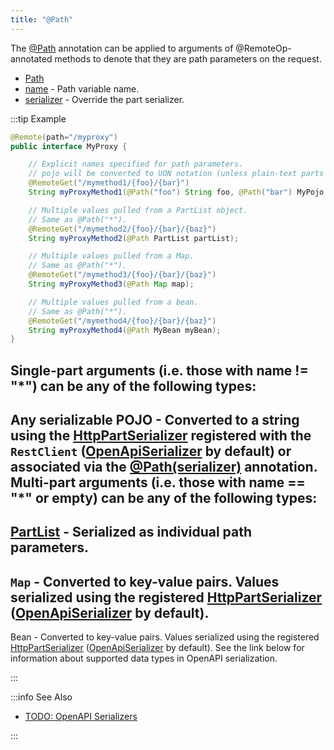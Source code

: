 ```yaml
---
title: "@Path"
---
```


The [@Path](../apidocs/org/apache/juneau/http/annotation/Path.html) annotation can be applied to arguments of @RemoteOp-annotated methods to denote that they are path parameters on the request.
- [Path](../apidocs/org/apache/juneau/http/annotation/Path.html)
- [name](../apidocs/org/apache/juneau/http/annotation/Path.html#name()) - Path variable name.
- [serializer](../apidocs/org/apache/juneau/http/annotation/Path.html#serializer()) - Override the part serializer.

:::tip Example


```java
@Remote(path="/myproxy")
public interface MyProxy {

    // Explicit names specified for path parameters.
    // pojo will be converted to UON notation (unless plain-text parts enabled).
    @RemoteGet("/mymethod1/{foo}/{bar}")
    String myProxyMethod1(@Path("foo") String foo, @Path("bar") MyPojo pojo);

    // Multiple values pulled from a PartList object.
    // Same as @Path("*").
    @RemoteGet("/mymethod2/{foo}/{bar}/{baz}")
    String myProxyMethod2(@Path PartList partList);

    // Multiple values pulled from a Map.
    // Same as @Path("*").
    @RemoteGet("/mymethod3/{foo}/{bar}/{baz}")
    String myProxyMethod3(@Path Map map);

    // Multiple values pulled from a bean.
    // Same as @Path("*").
    @RemoteGet("/mymethod4/{foo}/{bar}/{baz}")
    String myProxyMethod4(@Path MyBean myBean);
}
```


Single-part arguments (i.e. those with name != "*") can be any of the following types:
-
Any serializable POJO - Converted to a string using the [HttpPartSerializer](../apidocs/org/apache/juneau/httppart/HttpPartSerializer.html) registered with the
`RestClient` ([OpenApiSerializer](../apidocs/org/apache/juneau/oapi/OpenApiSerializer.html) by default) or associated via the [@Path(serializer)](../apidocs/org/apache/juneau/http/annotation/Path.html#serializer()) annotation.
Multi-part arguments (i.e. those with name == "*" or empty) can be any of the following types:
-
[PartList](../apidocs/org/apache/juneau/http/part/PartList.html) - Serialized as individual path parameters.
-
`Map` - Converted to key-value pairs.
Values serialized using the registered [HttpPartSerializer](../apidocs/org/apache/juneau/httppart/HttpPartSerializer.html) ([OpenApiSerializer](../apidocs/org/apache/juneau/oapi/OpenApiSerializer.html) by default).
-
Bean - Converted to key-value pairs.
Values serialized using the registered [HttpPartSerializer](../apidocs/org/apache/juneau/httppart/HttpPartSerializer.html) ([OpenApiSerializer](../apidocs/org/apache/juneau/oapi/OpenApiSerializer.html) by default).
See the link below for information about supported data types in OpenAPI serialization.

:::

:::info See Also
- [TODO: OpenAPI Serializers](TODO.md)

:::
